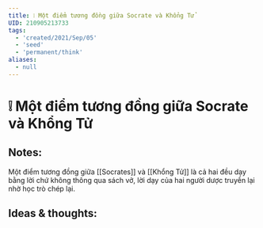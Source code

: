```yaml
---
title: ❕ Một điểm tương đồng giữa Socrate và Khổng Tử
UID: 210905213733
tags:
  - 'created/2021/Sep/05'
  - 'seed'
  - 'permanent/think'
aliases:
  - null
---
```

# ❕ Một điểm tương đồng giữa Socrate và Khổng Tử

## Notes:
Một điểm tương đồng giữa [[Socrates]] và [[Khổng Tử]] là cả hai đều dạy bằng lời chứ không thông qua sách vở, lời dạy của hai người dược truyền lại nhờ học trò chép lại.

## Ideas & thoughts:
